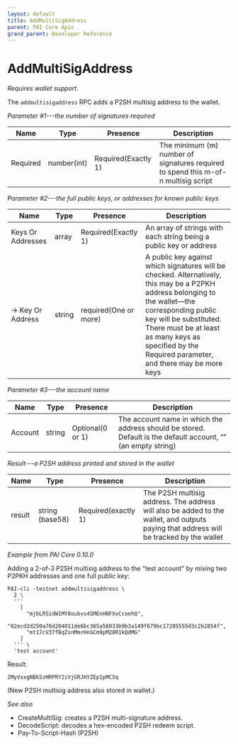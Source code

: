 ```yaml
---
layout: default
title: AddMultiSigAddress
parent: PAI Core Apis
grand_parent: Developer Reference
---
```


AddMultiSigAddress
====================

*Requires wallet support.*

The `addmultisigaddress` RPC adds a P2SH multisig address to the wallet.

*Parameter #1---the number of signatures required*

| Name   | Type      | Presence            | Description
|--------|-----------|---------------------|-------------
|Required|number(int)| Required(Exactly 1) | The minimum (m) number of signatures required to spend this m-of-n multisig script


*Parameter #2---the full public keys, or addresses for known public keys*

| Name            | Type | Presence            | Description
|-----------------|------|---------------------|-------------
|Keys Or Addresses|array | Required(Exactly 1) | An array of strings with each string being a public key or address
|→ Key Or Address |string|required(One or more)| A public key against which signatures will be checked. Alternatively, this may be a P2PKH address belonging to the wallet—the corresponding public key will be substituted. There must be at least as many keys as specified by the Required parameter, and there may be more keys


*Parameter #3---the account name*

| Name  | Type | Presence          | Description
|-------|------|-------------------|-------------
|Account|string | Optional(0 or 1) | The account name in which the address should be stored. Default is the default account, “” (an empty string)

*Result---a P2SH address printed and stored in the wallet*

| Name  | Type           | Presence            | Description
|-------|----------------|---------------------|-------------
|result |string (base58) | Required(exactly 1) | The P2SH multisig address. The address will also be added to the wallet, and outputs paying that address will be tracked by the wallet

*Example from PAI Core 0.10.0*

Adding a 2-of-3 P2SH multisig address to the "test account" by mixing
two P2PKH addresses and one full public key:

```
PAI-cli -testnet addmultisigaddress \
  2 \
  '''
    [
      "mjbLRSidW1MY8oubvs4SMEnHNFXxCcoehQ",
      "02ecd2d250a76d204011de6bc365a56033b9b3a149f679bc17205555d3c2b2854f",
      "mt17cV37fBqZsnMmrHnGCm9pM28R1kQdMG"
    ]
  ''' \
  'test account'
```

Result:

```
2MyVxxgNBk5zHRPRY2iVjGRJHYZEp1pMCSq
```

(New P2SH multisig address also stored in wallet.)

*See also*

* CreateMultiSig: creates a P2SH multi-signature address.
* DecodeScript:  decodes a hex-encoded P2SH redeem script.
* Pay-To-Script-Hash (P2SH)
